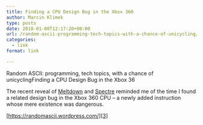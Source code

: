 ```yaml
---
title: Finding a CPU Design Bug in the Xbox 360
author: Marcin Klimek
type: posts
date: 2018-01-08T12:17:20+00:00
url: /random-ascii-programming-tech-topics-with-a-chance-of-unicycling/
categories:
  - link
format: link

---
```

Random ASCII: programming, tech topics, with a chance of unicyclingFinding a CPU Design Bug in the Xbox 36

The recent reveal of [Meltdown][1] and [Spectre][2] reminded me of the time I found a related design bug in the Xbox 360 CPU – a newly added instruction whose mere existence was dangerous.

[https://randomascii.wordpress.com/][3]

 [1]: https://meltdownattack.com/meltdown.pdf
 [2]: https://spectreattack.com/spectre.pdf
 [3]: "https://randomascii.wordpress.com/